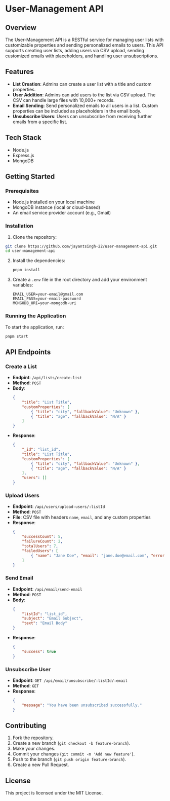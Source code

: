# User-Management API

## Overview

The User-Management API is a RESTful service for managing user lists with customizable properties and sending personalized emails to users. This API supports creating user lists, adding users via CSV upload, sending customized emails with placeholders, and handling user unsubscriptions.

## Features

- **List Creation**: Admins can create a user list with a title and custom properties.
- **User Addition**: Admins can add users to the list via CSV upload. The CSV can handle large files with 10,000+ records.
- **Email Sending**: Send personalized emails to all users in a list. Custom properties can be included as placeholders in the email body.
- **Unsubscribe Users**: Users can unsubscribe from receiving further emails from a specific list.

## Tech Stack

- Node.js
- Express.js
- MongoDB

## Getting Started

### Prerequisites

- Node.js installed on your local machine
- MongoDB instance (local or cloud-based)
- An email service provider account (e.g., Gmail)

### Installation

1. Clone the repository:
  ```bash
  git clone https://github.com/jayantsingh-22/user-management-api.git
  cd user-management-api
  ```

2. Install the dependencies:
    ```bash
    pnpm install
    ```

3. Create a `.env` file in the root directory and add your environment variables:
    ```plaintext
    EMAIL_USER=your-email@gmail.com
    EMAIL_PASS=your-email-password
    MONGODB_URI=your-mongodb-uri
    ```

### Running the Application

To start the application, run:
  ```bash
  pnpm start
  ```


## API Endpoints

### Create a List

- **Endpint**: `/api/lists/create-list`
- **Method**: `POST`
- **Body**:
    ```json
    {
        "title": "List Title",
        "customProperties": [
            { "title": "city", "fallbackValue": "Unknown" },
            { "title": "age", "fallbackValue": "N/A" }
        ]
    }
    ```
- **Response**:
    ```json
    {
        "_id": "list_id",
        "title": "List Title",
        "customProperties": [
            { "title": "city", "fallbackValue": "Unknown" },
            { "title": "age", "fallbackValue": "N/A" }
        ],
        "users": []
    }
    ```

### Upload Users

- **Endpoint**: `/api/users/upload-users/:listId`
- **Method**: `POST`
- **File**: CSV file with headers `name`, `email`, and any custom properties
- **Response**:
    ```json
    {
        "successCount": 5,
        "failureCount": 2,
        "totalUsers": 7,
        "failedUsers": [
            { "name": "Jane Doe", "email": "jane.doe@email.com", "error": "Duplicate email" }
        ]
    }
    ```

### Send Email

- **Endpoint**: `/api/email/send-email`
- **Method**: `POST`
- **Body**:
    ```json
    {
        "listId": "list_id",
        "subject": "Email Subject",
        "text": "Email Body"
    }
    ```
- **Response**:
    ```json
    {
        "success": true
    }
    ```

### Unsubscribe User

- **Endpoint**: `GET /api/email/unsubscribe/:listId/:email`
- **Method**: `GET`
- **Response**:
    ```json
    {
        "message": "You have been unsubscribed successfully."
    }
    ```


## Contributing

1. Fork the repository.
2. Create a new branch (`git checkout -b feature-branch`).
3. Make your changes.
4. Commit your changes (`git commit -m 'Add new feature'`).
5. Push to the branch (`git push origin feature-branch`).
6. Create a new Pull Request.

## License

This project is licensed under the MIT License.

